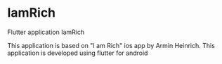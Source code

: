 # IamRich
Flutter application IamRich

This application is based on "I am Rich" ios app by Armin Heinrich. 
This application is developed using flutter for android
